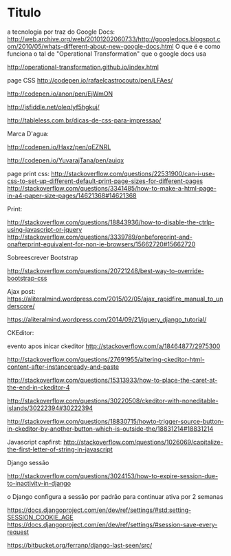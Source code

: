 # Titulo

a tecnologia por traz do Google Docs:
http://web.archive.org/web/20101202060733/http://googledocs.blogspot.com/2010/05/whats-different-about-new-google-docs.html
O que é e como funciona o tal de "Operational Transformation" que o google docs usa

http://operational-transformation.github.io/index.html


page CSS
http://codepen.io/rafaelcastrocouto/pen/LFAes/

http://codepen.io/anon/pen/EjWmON


http://jsfiddle.net/oleq/yf5hgkuj/

http://tableless.com.br/dicas-de-css-para-impressao/

Marca D'agua:

http://codepen.io/Haxz/pen/qEZNRL

http://codepen.io/YuvarajTana/pen/auiqx



page print css:
http://stackoverflow.com/questions/22531900/can-i-use-css-to-set-up-different-default-print-page-sizes-for-different-pages
http://stackoverflow.com/questions/3341485/how-to-make-a-html-page-in-a4-paper-size-pages/14621368#14621368


Print:

http://stackoverflow.com/questions/18843936/how-to-disable-the-ctrlp-using-javascript-or-jquery
http://stackoverflow.com/questions/3339789/onbeforeprint-and-onafterprint-equivalent-for-non-ie-browsers/15662720#15662720


Sobreescrever Bootstrap

http://stackoverflow.com/questions/20721248/best-way-to-override-bootstrap-css

Ajax post:
https://aliteralmind.wordpress.com/2015/02/05/ajax_rapidfire_manual_to_underscore/

https://aliteralmind.wordpress.com/2014/09/21/jquery_django_tutorial/


CKEditor:

evento apos inicar ckeditor
http://stackoverflow.com/a/18464877/2975300


http://stackoverflow.com/questions/27691955/altering-ckeditor-html-content-after-instanceready-and-paste

http://stackoverflow.com/questions/15313933/how-to-place-the-caret-at-the-end-in-ckeditor-4

http://stackoverflow.com/questions/30220508/ckeditor-with-noneditable-islands/30222394#30222394

http://stackoverflow.com/questions/18830715/howto-trigger-source-button-in-ckeditor-by-another-button-which-is-outside-the/18831214#18831214


Javascript capfirst:
http://stackoverflow.com/questions/1026069/capitalize-the-first-letter-of-string-in-javascript


Django sessão

http://stackoverflow.com/questions/3024153/how-to-expire-session-due-to-inactivity-in-django

o Django configura a sessão por padrão para continuar ativa por 2 semanas

https://docs.djangoproject.com/en/dev/ref/settings/#std:setting-SESSION_COOKIE_AGE
https://docs.djangoproject.com/en/dev/ref/settings/#session-save-every-request

https://bitbucket.org/ferranp/django-last-seen/src/